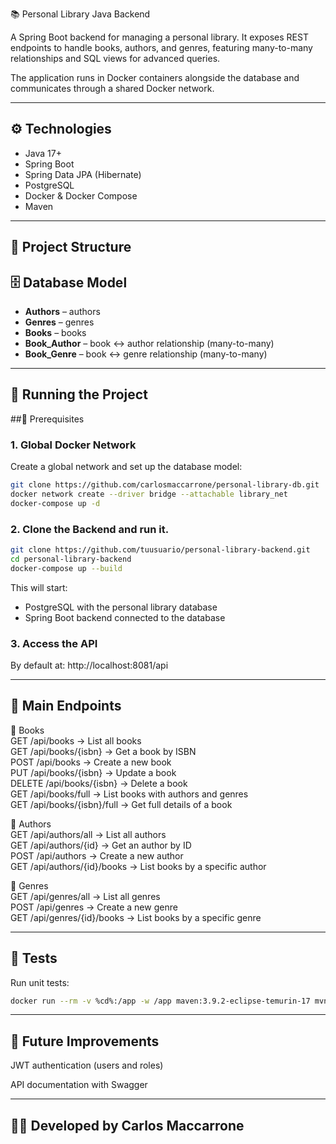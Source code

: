 📚 Personal Library Java Backend

A Spring Boot backend for managing a personal library.
It exposes REST endpoints to handle books, authors, and genres, featuring many-to-many relationships and SQL views for advanced queries.

The application runs in Docker containers alongside the database and communicates through a shared Docker network.

---

## ⚙️ Technologies

- Java 17+
- Spring Boot
- Spring Data JPA (Hibernate)
- PostgreSQL
- Docker & Docker Compose
- Maven

---

## 📂 Project Structure

## 🗄️ Database Model

- **Authors** – authors
- **Genres** – genres
- **Books** – books
- **Book_Author** – book ↔ author relationship (many-to-many)
- **Book_Genre** – book ↔ genre relationship (many-to-many)

---

## 🚀 Running the Project

##🔗 Prerequisites

### 1. Global Docker Network

Create a global network and set up the database model:
```bash
git clone https://github.com/carlosmaccarrone/personal-library-db.git
docker network create --driver bridge --attachable library_net
docker-compose up -d
```

### 2. Clone the Backend and run it.
```bash
git clone https://github.com/tuusuario/personal-library-backend.git
cd personal-library-backend
docker-compose up --build
```
This will start:
- PostgreSQL with the personal library database  
- Spring Boot backend connected to the database  

### 3. Access the API

By default at:
http://localhost:8081/api

---

## 📖 Main Endpoints

🔹 Books  
	GET /api/books → List all books  
	GET /api/books/{isbn} → Get a book by ISBN  
	POST /api/books → Create a new book  
	PUT /api/books/{isbn} → Update a book  
	DELETE /api/books/{isbn} → Delete a book  
	GET /api/books/full → List books with authors and genres  
	GET /api/books/{isbn}/full → Get full details of a book  

🔹 Authors  
	GET /api/authors/all → List all authors  
	GET /api/authors/{id} → Get an author by ID  
	POST /api/authors → Create a new author  
	GET /api/authors/{id}/books → List books by a specific author  

🔹 Genres  
	GET /api/genres/all → List all genres  
	POST /api/genres → Create a new genre  
	GET /api/genres/{id}/books → List books by a specific genre  

---

## 🧪 Tests

Run unit tests:

```bash
docker run --rm -v %cd%:/app -w /app maven:3.9.2-eclipse-temurin-17 mvn -Dtest=*Test test
```

---

## 📌 Future Improvements

JWT authentication (users and roles)

API documentation with Swagger

---

## 👨‍💻 Developed by Carlos Maccarrone